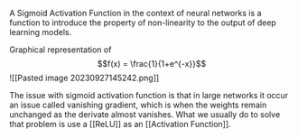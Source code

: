 A Sigmoid Activation Function in the context of neural networks is a function to introduce the property of non-linearity to the output of deep learning models.

Graphical representation of $$f(x) = \frac{1}{1+e^{-x}}$$
![[Pasted image 20230927145242.png]]

The issue with sigmoid activation function is that in large networks it occur an issue called vanishing gradient, which is when the weights remain unchanged as the derivate almost vanishes. What we usually do to solve that problem is use a [[ReLU]] as an [[Activation Function]].